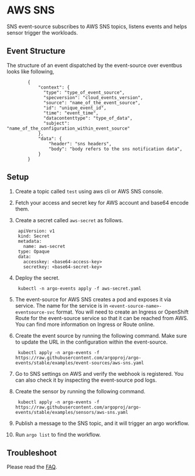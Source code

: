 # AWS SNS

SNS event-source subscribes to AWS SNS topics, listens events and helps sensor trigger the workloads.

## Event Structure
The structure of an event dispatched by the event-source over eventbus looks like following,

            {
                "context": {
                  "type": "type_of_event_source",
                  "specversion": "cloud_events_version",
                  "source": "name_of_the_event_source",
                  "id": "unique_event_id",
                  "time": "event_time",
                  "datacontenttype": "type_of_data",
                  "subject": "name_of_the_configuration_within_event_source"
                },
                "data": {
                	"header": "sns headers",
                  	"body": "body refers to the sns notification data",
                }
            }

## Setup

1. Create a topic called `test` using aws cli or AWS SNS console.

1. Fetch your access and secret key for AWS account and base64 encode them.

1. Create a secret called `aws-secret` as follows.

        apiVersion: v1
        kind: Secret
        metadata:
          name: aws-secret
        type: Opaque
        data:
          accesskey: <base64-access-key>
          secretkey: <base64-secret-key>

1. Deploy the secret.

        kubectl -n argo-events apply -f aws-secret.yaml

1. The event-source for AWS SNS creates a pod and exposes it via service.
   The name for the service is in `<event-source-name>-eventsource-svc` format.
   You will need to create an Ingress or OpenShift Route for the event-source service so that it can be reached from AWS.
   You can find more information on Ingress or Route online.

1. Create the event source by running the following command. Make sure to update the URL in the configuration within the event-source.

        kubectl apply -n argo-events -f https://raw.githubusercontent.com/argoproj/argo-events/stable/examples/event-sources/aws-sns.yaml

1. Go to SNS settings on AWS and verify the webhook is registered. You can also check it by inspecting the event-source pod logs.

1. Create the sensor by running the following command.

        kubectl apply -n argo-events -f https://raw.githubusercontent.com/argoproj/argo-events/stable/examples/sensors/aws-sns.yaml

1. Publish a message to the SNS topic, and it will trigger an argo workflow.

1. Run `argo list` to find the workflow.

## Troubleshoot
Please read the [FAQ](https://argoproj.github.io/argo-events/FAQ/).
